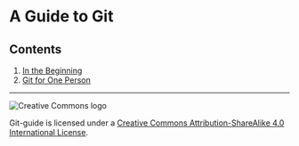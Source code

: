 # A Guide to Git

## Contents

1. [In the Beginning][1]
2. [Git for One Person][2]

[1]: https://github.com/samposm/git-guide/blob/master/1-in-the-beginning.md
[2]: https://github.com/samposm/git-guide/blob/master/2-git-for-one-person.md

---

![Creative Commons logo][cclogo]

Git-guide is licensed under a [Creative Commons Attribution-ShareAlike 4.0 International License][50].

[50]: http://creativecommons.org/licenses/by-sa/4.0/

[cclogo]: https://github.com/samposm/git-guide/blob/master/images/cc-by-sa-88x31.png


